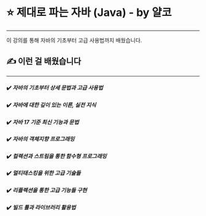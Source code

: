 # ⭐️ 제대로 파는 자바 (Java) - by 얄코

---

이 강의를 통해 자바의 기초부터 고급 사용법까지 배웠습니다.


## ✍️ 이런 걸 배웠습니다

---

#### ✔️ *자바의 기초부터 상세 문법과 고급 사용법*
#### ✔️ *자바에 대한 깊이 있는 이론, 실전 지식*
#### ✔️ *자바 17 기준 최신 기능과 문법*
#### ✔️ *자바의 객체지향 프로그래밍*
#### ✔️ *컬렉션과 스트림을 통한 함수형 프로그래밍*
#### ✔️ *멀티태스킹을 위한 고급 기술들*
#### ✔️ *리플렉션을 통한 고급 기능들 구현*
#### ✔️ *빌드 툴과 라이브러리 활용법*
